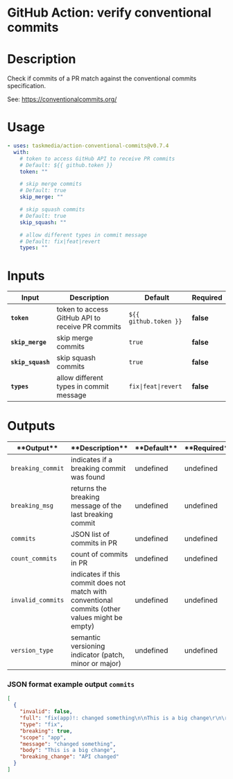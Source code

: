 <!-- start title -->

# GitHub Action: verify conventional commits

<!-- end title -->

# Description

<!-- start description -->

Check if commits of a PR match against the conventional commits specification.

See: https://conventionalcommits.org/

<!-- end description -->

# Usage

<!-- start usage -->

```yaml
- uses: taskmedia/action-conventional-commits@v0.7.4
  with:
    # token to access GitHub API to receive PR commits
    # Default: ${{ github.token }}
    token: ""

    # skip merge commits
    # Default: true
    skip_merge: ""

    # skip squash commits
    # Default: true
    skip_squash: ""

    # allow different types in commit message
    # Default: fix|feat|revert
    types: ""
```

<!-- end usage -->

# Inputs

<!-- start inputs -->

| **Input**                    | **Description**                                  | **Default**                      | **Required** |
| ---------------------------- | ------------------------------------------------ | -------------------------------- | ------------ |
| **<code>token</code>**       | token to access GitHub API to receive PR commits | <code>${{ github.token }}</code> | **false**    |
| **<code>skip_merge</code>**  | skip merge commits                               | <code>true</code>                | **false**    |
| **<code>skip_squash</code>** | skip squash commits                              | <code>true</code>                | **false**    |
| **<code>types</code>**       | allow different types in commit message          | <code>fix\|feat\|revert</code>   | **false**    |

<!-- end inputs -->

# Outputs

<!-- start outputs -->

| \***\*Output\*\***           | \***\*Description\*\***                                                                         | \***\*Default\*\*** | \***\*Required\*\*** |
| ---------------------------- | ----------------------------------------------------------------------------------------------- | ------------------- | -------------------- |
| <code>breaking_commit</code> | indicates if a breaking commit was found                                                        | undefined           | undefined            |
| <code>breaking_msg</code>    | returns the breaking message of the last breaking commit                                        | undefined           | undefined            |
| <code>commits</code>         | JSON list of commits in PR                                                                      | undefined           | undefined            |
| <code>count_commits</code>   | count of commits in PR                                                                          | undefined           | undefined            |
| <code>invalid_commits</code> | indicates if this commit does not match with conventional commits (other values might be empty) | undefined           | undefined            |
| <code>version_type</code>    | semantic versioning indicator (patch, minor or major)                                           | undefined           | undefined            |

<!-- end outputs -->

### JSON format example output `commits`

```json
[
  {
    "invalid": false,
    "full": "fix(app)!: changed something\n\nThis is a big change\r\n\r\nBREAKING CHANGE: API changed",
    "type": "fix",
    "breaking": true,
    "scope": "app",
    "message": "changed something",
    "body": "This is a big change",
    "breaking_change": "API changed"
  }
]
```
